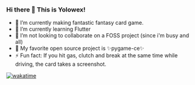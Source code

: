 ### Hi there 👋 This is Yolowex!

- 🔭 I’m currently making fantastic fantasy card game. 
- 🌱 I’m currently learning Flutter
- 👯 I’m not looking to collaborate on a FOSS project (since i'm busy and all)
- 🌳 My favorite open source project is ✨pygame-ce✨
- ⚡ Fun fact: If you hit gas, clutch and break at the same time while driving, the card takes a screenshot.
  
<a>[![wakatime](https://wakatime.com/badge/user/eb31e4ca-2bdc-4403-8de7-6d29488d75cd.svg)](https://wakatime.com/@eb31e4ca-2bdc-4403-8de7-6d29488d75cd)</a>





